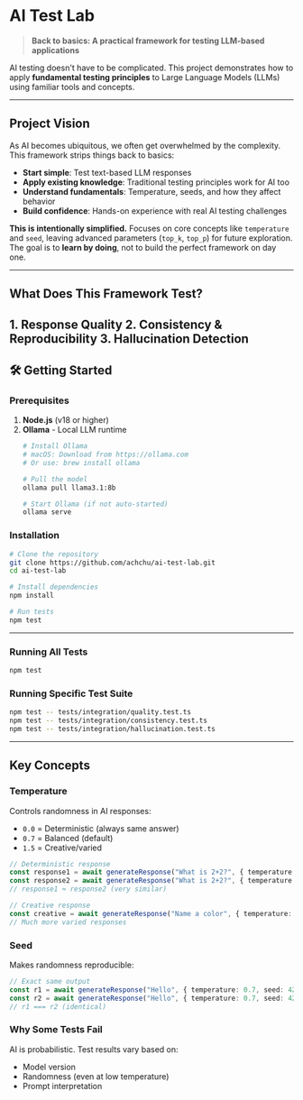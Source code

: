 # AI Test Lab

> **Back to basics: A practical framework for testing LLM-based applications**

AI testing doesn't have to be complicated. This project demonstrates how to apply **fundamental testing principles** to Large Language Models (LLMs) using familiar tools and concepts.

---

## Project Vision

As AI becomes ubiquitous, we often get overwhelmed by the complexity. This framework strips things back to basics:

- **Start simple**: Test text-based LLM responses
- **Apply existing knowledge**: Traditional testing principles work for AI too
- **Understand fundamentals**: Temperature, seeds, and how they affect behavior
- **Build confidence**: Hands-on experience with real AI testing challenges

**This is intentionally simplified.** Focuses on core concepts like `temperature` and `seed`, leaving advanced parameters (`top_k`, `top_p`) for future exploration. The goal is to **learn by doing**, not to build the perfect framework on day one.

---

## What Does This Framework Test?

**1. Response Quality**
**2. Consistency & Reproducibility**
**3. Hallucination Detection**
---

## 🛠️ Getting Started

### Prerequisites

1. **Node.js** (v18 or higher)
2. **Ollama** - Local LLM runtime
   ```bash
   # Install Ollama
   # macOS: Download from https://ollama.com
   # Or use: brew install ollama

   # Pull the model
   ollama pull llama3.1:8b

   # Start Ollama (if not auto-started)
   ollama serve
   ```

### Installation

```bash
# Clone the repository
git clone https://github.com/achchu/ai-test-lab.git
cd ai-test-lab

# Install dependencies
npm install

# Run tests
npm test
```

---

### Running All Tests
```bash
npm test
```

### Running Specific Test Suite
```bash
npm test -- tests/integration/quality.test.ts
npm test -- tests/integration/consistency.test.ts
npm test -- tests/integration/hallucination.test.ts
```

---

## Key Concepts

### Temperature
Controls randomness in AI responses:
- `0.0` = Deterministic (always same answer)
- `0.7` = Balanced (default)
- `1.5` = Creative/varied

```typescript
// Deterministic response
const response1 = await generateResponse("What is 2+2?", { temperature: 0.0 });
const response2 = await generateResponse("What is 2+2?", { temperature: 0.0 });
// response1 ≈ response2 (very similar)

// Creative response
const creative = await generateResponse("Name a color", { temperature: 1.5 });
// Much more varied responses
```

### Seed
Makes randomness reproducible:
```typescript
// Exact same output
const r1 = await generateResponse("Hello", { temperature: 0.7, seed: 42 });
const r2 = await generateResponse("Hello", { temperature: 0.7, seed: 42 });
// r1 === r2 (identical)
```

### Why Some Tests Fail
AI is probabilistic. Test results vary based on:
- Model version
- Randomness (even at low temperature)
- Prompt interpretation